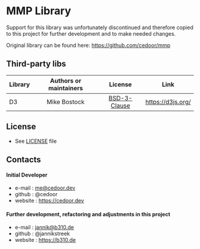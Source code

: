 # MMP Library

Support for this library was unfortunately discontinued and therefore copied to this project for further development and to make needed changes.

Original library can be found here: https://github.com/cedoor/mmp

## Third-party libs

| Library | Authors or maintainers |                           License                            |       Link        |
| ------- | :--------------------: | :----------------------------------------------------------: | :---------------: |
| D3      |      Mike Bostock      | [BSD-3-Clause](https://github.com/d3/d3/blob/master/LICENSE) | https://d3js.org/ |

## License

- See [LICENSE](https://github.com/cedoor/mmp/blob/master/LICENSE) file

## Contacts

#### Initial Developer

- e-mail : me@cedoor.dev
- github : @cedoor
- website : https://cedoor.dev

#### Further development, refactoring and adjustments in this project

- e-mail : jannik@b310.de
- github : @jannikstreek
- website : https://b310.de
